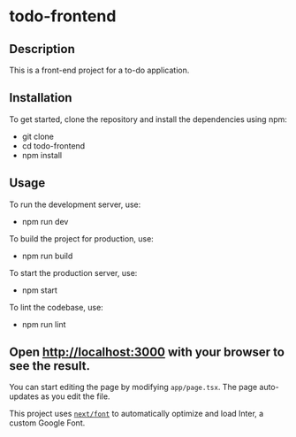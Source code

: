 # todo-frontend
## Description
This is a front-end project for a to-do application.

## Installation
To get started, clone the repository and install the dependencies using npm:

- git clone <repository-url>
- cd todo-frontend
- npm install

## Usage
To run the development server, use:
- npm run dev

To build the project for production, use:
- npm run build

To start the production server, use:
- npm start

To lint the codebase, use:
- npm run lint

## Open [http://localhost:3000](http://localhost:3000) with your browser to see the result.

You can start editing the page by modifying `app/page.tsx`. The page auto-updates as you edit the file.

This project uses [`next/font`](https://nextjs.org/docs/basic-features/font-optimization) to automatically optimize and load Inter, a custom Google Font.

